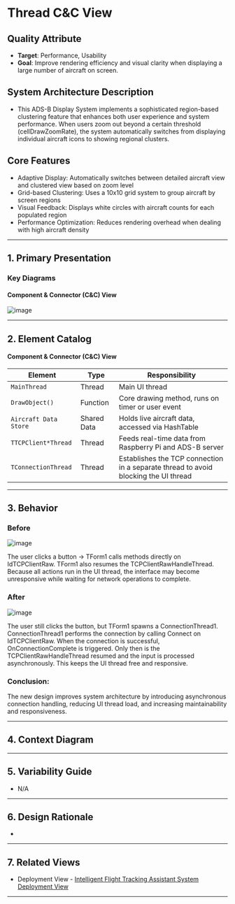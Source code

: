 # Thread C&C View

## Quality Attribute
- **Target**: Performance, Usability
- **Goal**: Improve rendering efficiency and visual clarity when displaying a large number of aircraft on screen.

## System Architecture Description
- This ADS-B Display System implements a sophisticated region-based clustering feature that enhances both user experience and system performance. When users zoom out beyond a certain threshold (cellDrawZoomRate), the system automatically switches from displaying individual aircraft icons to showing regional clusters.

## Core Features
- Adaptive Display: Automatically switches between detailed aircraft view and clustered view based on zoom level
- Grid-based Clustering: Uses a 10x10 grid system to group aircraft by screen regions
- Visual Feedback: Displays white circles with aircraft counts for each populated region
- Performance Optimization: Reduces rendering overhead when dealing with high aircraft density

---

## 1. Primary Presentation

### Key Diagrams

#### Component & Connector (C&C) View
![image](https://github.com/user-attachments/assets/1c5a44c2-846a-4f79-bf62-751233dc7e82)

---

## 2. Element Catalog

#### Component & Connector (C&C) View

| Element                | Type          | Responsibility                                                |
|------------------------|---------------|----------------------------------------------------------------|
| `MainThread`         | Thread      | Main UI thread               |
| `DrawObject()`         | Function      | Core drawing method, runs on timer or user event               |
| `Aircraft Data Store`  | Shared Data   | Holds live aircraft data, accessed via HashTable               |
| `TTCPClient*Thread`    | Thread        | Feeds real-time data from Raspberry Pi and ADS-B server        |
| `TConnectionThread`    | Thread        | Establishes the TCP connection in a separate thread to avoid blocking the UI thread        |

---

## 3. Behavior
### Before
![image](https://github.com/user-attachments/assets/b8778a4f-d6b8-4717-8ac6-00268e1ab816)


The user clicks a button → TForm1 calls methods directly on IdTCPClientRaw.
TForm1 also resumes the TCPClientRawHandleThread.
Because all actions run in the UI thread, the interface may become unresponsive while waiting for network operations to complete.


### After
![image](https://github.com/user-attachments/assets/2cd25197-daf0-4c30-970e-53bade5d217a)

The user still clicks the button, but TForm1 spawns a ConnectionThread1.
ConnectionThread1 performs the connection by calling Connect on IdTCPClientRaw.
When the connection is successful, OnConnectionComplete is triggered.
Only then is the TCPClientRawHandleThread resumed and the input is processed asynchronously.
This keeps the UI thread free and responsive.

### Conclusion:
The new design improves system architecture by introducing asynchronous connection handling,
reducing UI thread load, and increasing maintainability and responsiveness. 

---

## 4. Context Diagram 


---

## 5. Variability Guide
- N/A

---

## 6. Design Rationale
- 
---

## 7. Related Views
- Deployment View - [Intelligent Flight Tracking Assistant System Deployment View](./IFTA_Deployment_View.md)

---

